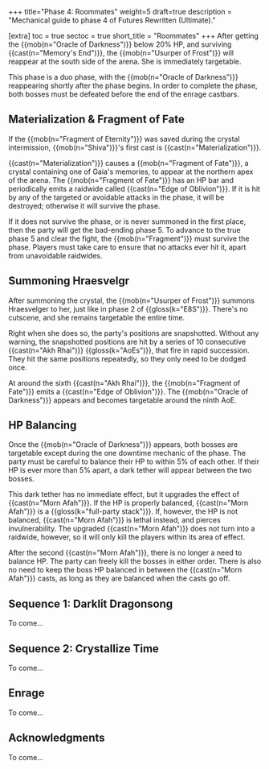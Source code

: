 +++
title="Phase 4: Roommates"
weight=5
draft=true
description = "Mechanical guide to phase 4 of Futures Rewritten (Ultimate)."

[extra]
toc = true
sectoc = true
short_title = "Roommates"
+++
After getting the {{mob(n="Oracle of Darkness")}} below 20% HP,
and surviving {{cast(n="Memory's End")}},
the {{mob(n="Usurper of Frost")}} will reappear at the south side of the arena.
She is immediately targetable.

This phase is a duo phase, with the {{mob(n="Oracle of Darkness")}} reappearing
shortly after the phase begins.
In order to complete the phase, both bosses must be defeated before the end of the enrage castbars.

## Materialization & Fragment of Fate

If the {{mob(n="Fragment of Eternity")}} was saved during the crystal intermission,
{{mob(n="Shiva")}}'s first cast is {{cast(n="Materialization")}}.

{{cast(n="Materialization")}} causes a {{mob(n="Fragment of Fate")}},
a crystal containing one of Gaia's memories,
to appear at the northern apex of the arena.
The {{mob(n="Fragment of Fate")}} has an HP bar
and periodically emits a raidwide called {{cast(n="Edge of Oblivion")}}.
If it is hit by any of the targeted or avoidable attacks in the phase, it will be destroyed;
otherwise it will survive the phase.

If it does not survive the phase, or is never summoned in the first place,
then the party will get the bad-ending phase 5.
To advance to the true phase 5 and clear the fight,
the {{mob(n="Fragment")}} must survive the phase.
Players must take care to ensure that no attacks ever hit it, apart from unavoidable raidwides.

## Summoning Hraesvelgr

After summoning the crystal, the {{mob(n="Usurper of Frost")}} summons Hraesvelger to her,
just like in phase 2 of {{gloss(k="E8S")}}.
There's no cutscene, and she remains targetable the entire time.

Right when she does so, the party's positions are snapshotted.
Without any warning, the snapshotted positions are hit
by a series of 10 consecutive {{cast(n="Akh Rhai")}} {{gloss(k="AoEs")}},
that fire in rapid succession.
They hit the same positions repeatedly, so they only need to be dodged once.

At around the sixth {{cast(n="Akh Rhai")}},
the {{mob(n="Fragment of Fate")}} emits a {{cast(n="Edge of Oblivion")}}.
The {{mob(n="Oracle of Darkness")}} appears and becomes targetable around the ninth AoE.

## HP Balancing

Once the {{mob(n="Oracle of Darkness")}} appears, both bosses are targetable
except during the one downtime mechanic of the phase.
The party must be careful to balance their HP to within 5% of each other.
If their HP is ever more than 5% apart,
a dark tether will appear between the two bosses.

This dark tether has no immediate effect, but it upgrades the effect of {{cast(n="Morn Afah")}}.
If the HP is properly balanced, {{cast(n="Morn Afah")}} is a {{gloss(k="full-party stack")}}.
If, however, the HP is not balanced, {{cast(n="Morn Afah")}} is lethal instead,
and pierces invulnerability.
The upgraded {{cast(n="Morn Afah")}} does not turn into a raidwide, however,
so it will only kill the players within its area of effect.

After the second {{cast(n="Morn Afah")}}, there is no longer a need to balance HP.
The party can freely kill the bosses in either order.
There is also no need to keep the boss HP balanced in between the {{cast(n="Morn Afah")}} casts,
as long as they are balanced when the casts go off.

## Sequence 1: Darklit Dragonsong

To come...

## Sequence 2: Crystallize Time

To come...

## Enrage

To come...

## Acknowledgments

To come...
